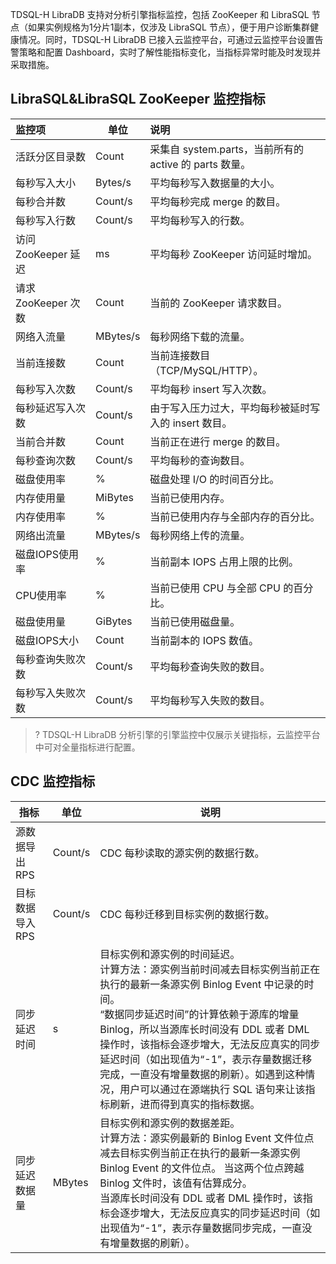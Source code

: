 TDSQL-H LibraDB 支持对分析引擎指标监控，包括 ZooKeeper 和 LibraSQL 节点（如果实例规格为1分片1副本，仅涉及 LibraSQL 节点），便于用户诊断集群健康情况。同时，TDSQL-H LibraDB 已接入云监控平台，可通过云监控平台设置告警策略和配置 Dashboard，实时了解性能指标变化，当指标异常时能及时发现并采取措施。

## LibraSQL&LibraSQL ZooKeeper 监控指标

| 监控项             | 单位     | 说明                                                   |
| :----------------- | -------- | :----------------------------------------------------- |
| 活跃分区目录数     | Count    | 采集自 system.parts，当前所有的 active 的 parts 数量。 |
| 每秒写入大小       | Bytes/s  | 平均每秒写入数据量的大小。                             |
| 每秒合并数         | Count/s  | 平均每秒完成 merge 的数目。                            |
| 每秒写入行数       | Count/s  | 平均每秒写入的行数。                                   |
| 访问 ZooKeeper 延迟 | ms       | 平均每秒 ZooKeeper 访问延时增加。                      |
| 请求 ZooKeeper 次数 | Count    | 当前的 ZooKeeper 请求数目。                            |
| 网络入流量         | MBytes/s | 每秒网络下载的流量。                                   |
| 当前连接数         | Count    | 当前连接数目（TCP/MySQL/HTTP）。                       |
| 每秒写入次数       | Count/s  | 平均每秒 insert 写入次数。                             |
| 每秒延迟写入次数   | Count/s  | 由于写入压力过大，平均每秒被延时写入的 insert 数目。   |
| 当前合并数         | Count    | 当前正在进行 merge 的数目。                            |
| 每秒查询次数       | Count/s  | 平均每秒的查询数目。                                   |
| 磁盘使用率         | %        | 磁盘处理 I/O 的时间百分比。                            |
| 内存使用量         | MiBytes  | 当前已使用内存。                                       |
| 内存使用率         | %        | 当前已使用内存与全部内存的百分比。                     |
| 网络出流量         | MBytes/s | 每秒网络上传的流量。                                   |
| 磁盘IOPS使用率     | %        | 当前副本 IOPS 占用上限的比例。                          |
| CPU使用率          | %        | 当前已使用 CPU 与全部 CPU 的百分比。                       |
| 磁盘使用量         | GiBytes  | 当前已使用磁盘量。                                     |
| 磁盘IOPS大小       | Count    | 当前副本的 IOPS 数值。                                 |
| 每秒查询失败次数   | Count/s  | 平均每秒查询失败的数目。                               |
| 每秒写入失败次数   | Count/s  | 平均每秒写入失败的数目。                               |

>?
>TDSQL-H LibraDB 分析引擎的引擎监控中仅展示关键指标，云监控平台中可对全量指标进行配置。

## CDC 监控指标

| 指标            | 单位    | 说明                                                         |
| --------------- | ------- | ------------------------------------------------------------ |
| 源数据导出 RPS   | Count/s | CDC 每秒读取的源实例的数据行数。                              |
| 目标数据导入 RPS | Count/s | CDC 每秒迁移到目标实例的数据行数。                            |
| 同步延迟时间    | s       | 目标实例和源实例的时间延迟。<br/>计算方法：源实例当前时间减去目标实例当前正在执行的最新一条源实例 Binlog Event 中记录的时间。 <br/>“数据同步延迟时间”的计算依赖于源库的增量 Binlog，所以当源库长时间没有 DDL 或者 DML 操作时，该指标会逐步增大，无法反应真实的同步延迟时间（如出现值为“-1”，表示存量数据迁移完成，一直没有增量数据的刷新）。如遇到这种情况，用户可以通过在源端执行 SQL 语句来让该指标刷新，进而得到真实的指标数据。 |
| 同步延迟数据量  | MBytes  | 目标实例和源实例的数据差距。<br/>计算方法：源实例最新的 Binlog Event 文件位点减去目标实例当前正在执行的最新一条源实例 Binlog Event 的文件位点。 当这两个位点跨越 Binlog 文件时，该值有估算成分。<br/>当源库长时间没有 DDL 或者 DML 操作时，该指标会逐步增大，无法反应真实的同步延迟时间（如出现值为“-1”，表示存量数据同步完成，一直没有增量数据的刷新）。 |


